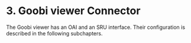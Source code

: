 # 3. Goobi viewer Connector

The Goobi viewer has an OAI and an SRU interface. Their configuration is described in the following subchapters.

